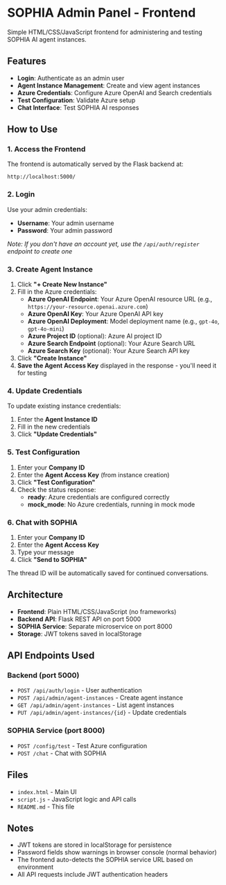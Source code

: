 # SOPHIA Admin Panel - Frontend

Simple HTML/CSS/JavaScript frontend for administering and testing SOPHIA AI agent instances.

## Features

- **Login**: Authenticate as an admin user
- **Agent Instance Management**: Create and view agent instances
- **Azure Credentials**: Configure Azure OpenAI and Search credentials
- **Test Configuration**: Validate Azure setup
- **Chat Interface**: Test SOPHIA AI responses

## How to Use

### 1. Access the Frontend

The frontend is automatically served by the Flask backend at:
```
http://localhost:5000/
```

### 2. Login

Use your admin credentials:
- **Username**: Your admin username
- **Password**: Your admin password

*Note: If you don't have an account yet, use the `/api/auth/register` endpoint to create one*

### 3. Create Agent Instance

1. Click **"+ Create New Instance"**
2. Fill in the Azure credentials:
   - **Azure OpenAI Endpoint**: Your Azure OpenAI resource URL (e.g., `https://your-resource.openai.azure.com`)
   - **Azure OpenAI Key**: Your Azure OpenAI API key
   - **Azure OpenAI Deployment**: Model deployment name (e.g., `gpt-4o`, `gpt-4o-mini`)
   - **Azure Project ID** (optional): Azure AI project ID
   - **Azure Search Endpoint** (optional): Your Azure Search URL
   - **Azure Search Key** (optional): Your Azure Search API key
3. Click **"Create Instance"**
4. **Save the Agent Access Key** displayed in the response - you'll need it for testing

### 4. Update Credentials

To update existing instance credentials:
1. Enter the **Agent Instance ID**
2. Fill in the new credentials
3. Click **"Update Credentials"**

### 5. Test Configuration

1. Enter your **Company ID**
2. Enter the **Agent Access Key** (from instance creation)
3. Click **"Test Configuration"**
4. Check the status response:
   - **ready**: Azure credentials are configured correctly
   - **mock_mode**: No Azure credentials, running in mock mode

### 6. Chat with SOPHIA

1. Enter your **Company ID**
2. Enter the **Agent Access Key**
3. Type your message
4. Click **"Send to SOPHIA"**

The thread ID will be automatically saved for continued conversations.

## Architecture

- **Frontend**: Plain HTML/CSS/JavaScript (no frameworks)
- **Backend API**: Flask REST API on port 5000
- **SOPHIA Service**: Separate microservice on port 8000
- **Storage**: JWT tokens saved in localStorage

## API Endpoints Used

### Backend (port 5000)
- `POST /api/auth/login` - User authentication
- `POST /api/admin/agent-instances` - Create agent instance
- `GET /api/admin/agent-instances` - List agent instances
- `PUT /api/admin/agent-instances/{id}` - Update credentials

### SOPHIA Service (port 8000)
- `POST /config/test` - Test Azure configuration
- `POST /chat` - Chat with SOPHIA

## Files

- `index.html` - Main UI
- `script.js` - JavaScript logic and API calls
- `README.md` - This file

## Notes

- JWT tokens are stored in localStorage for persistence
- Password fields show warnings in browser console (normal behavior)
- The frontend auto-detects the SOPHIA service URL based on environment
- All API requests include JWT authentication headers
